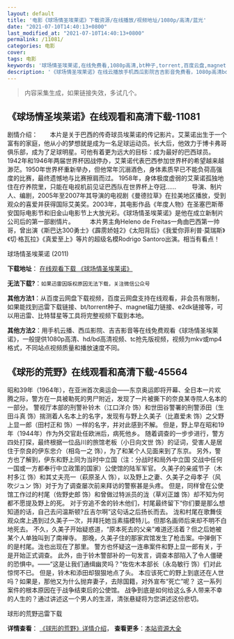 ```yaml
---
layout: default
title: '电影《球场情圣埃莱诺》下载资源/在线播放/视频地址/1080p/高清/蓝光'
date: "2021-07-10T14:40:13+0800"
last_modified_at: "2021-07-10T14:40:13+0800"
permalink: /11081/
categories: 电影
cover:
tags: 电影
keywords: '球场情圣埃莱诺,在线免费看,1080p高清,bt种子,torrent,百度云盘,magnet,磁力链,迅雷下载资源'
description: '《球场情圣埃莱诺》在线云播放手机西瓜影院吉吉影音免费看，1080p高清bd/hd未删减完整版和tc抢先枪版，mkv/mp4格式，附带bt/torrent种子、magnet/磁力链、百度云盘、网盘资源迅雷下载链接'
---
```


>内容采集生成，如果链接失效，多试几个。


## 《球场情圣埃莱诺》在线观看和高清下载-11081

剧情介绍：　　本片是关于巴西的传奇球员埃莱诺的传记影片。艾莱诺出生于一个富有的家庭，他从小的梦想就是成为一名足球运动员。长大后，他效力于博卡弗哥俱乐部，成为了足球明星。可他有着更为远大的目标：成为最好的巴西球员。1942年和1946年两届世界杯因战停办，艾莱诺代表巴西参加世界杯的希望越来越渺茫。1950年世界杯重新举办，但他常年沉溺酒色，身体素质早已不能负荷高强度的比赛，最终遗憾地与比赛擦肩而过。 1958年，身体极度虚弱的艾莱诺孤独地住在疗养院里，只能在电视机前见证巴西队在世界杯上夺冠……  　　导演、制片人、编剧，2005年至2007年其导演的电视剧《曼德拉草》在拉美地区播放，受到观众的喜爱并获得国际艾美奖。2003年，其电影作品《年度人物》在圣塞巴斯蒂安国际电影节和旧金山电影节上大放光彩。《球场情圣埃莱诺》是他在成立新制片公司后的第一部剧情片。  　　本片男主角Heleno de Freitas一角由巴西第一帅哥，曾出演《斯巴达300勇士》《霹雳娇娃2》《太阳背后》《我爱你菲利普·莫瑞斯》《切·格瓦拉》《真爱至上》等片的超级名模Rodrigo Santoro出演。相当有看点！


球场情圣埃莱诺 (2011)

**下载地址**： [在线观看下载 《球场情圣埃莱诺》](https://www.btbtdy.me/btdy/dy7985.html) 


**无法下载?**：`如果迅雷因版权原因无法下载，关注微信公众号 `

**其他方法1**：从百度云网盘下载视频，百度云网盘支持在线观看，非会员有限制，如果能找到迅雷下载链接、bt/torrent种子、magnet磁力链接、e2dk链接等，可以用迅雷、比特彗星等工具将完整视频下载到本地。

**其他方法2**：用手机云播、西瓜影院、吉吉影音等在线免费观看《球场情圣埃莱诺》，一般提供1080p高清、hd/bd高清视频、tc抢先版视频，视频为mkv或mp4格式，不同站点视频质量和播放速度不同。


## 《球形的荒野》在线观看和高清下载-45564

昭和39年（1964年），在亚洲首次奥运会&mdash;—东京奥运即将开幕、全日本一片欢腾之际，警方在一具被勒死的男尸附近，发现了一片被撕下的奈良某寺院人名本的一部分。 警视厅本部的刑警补铃木（江口洋介 饰）和世田谷警署的刑警添田（生田斗真 饰）揣测着人名本上的名字，发现有与野上久美子（比嘉爱未 饰）之父野上显一郎（田村正和 饰）一样的名字，并对此感到不解。 但是，野上早在昭和19年（1944年）作为外交官赴任欧洲后，病死他乡。 随着调查的一步步进行，警方四处打探，最终根据一位品川的旅馆老板（小日向文世 饰）的证词，受害人是居住于奈良的伊东忠介（相岛一之 饰），为了和某个人见面来到了东京。 另外，警方也了解到，伊东和野上同为当时中立国（注：分战时和局外中立国 交战中任何一国或一方都奉行中立政策的国家）公使馆的陆军军官。 久美子的亲戚节子（木村多江 饰）和其丈夫亮一（萩原圣人 饰），以及野上之妻、久美子之母孝子（风吹ジュン 饰）对于为了调查屡次前来拜访的警察甚是头疼。 但是，同样曾在公使馆工作过的村尾（佐野史郎 饰）和曾做过特派员的泷（草刈正雄 饰）却不知为何都不愿提及野上的死。 对于穷追不舍的铃木他们，村尾最终留下&ldquo;你们要是那么想知道的话，自己去问温斯顿?丘吉尔啊”这句话之后扬长而去。 泷和村尾在歌舞伎观众席上遇到过久美子一次，并拜托她当素描模特儿。但那名画师后来却不明不白地死去。 不久，久美子开始疑惑道，&ldquo;原本死去的父亲&rdquo;难道还活着？但之后她被某个人单独叫到了南禅寺。 那晚，久美子住的那家宾馆发生了枪击案。中弹倒下的是村尾。泷也出现在了那里。 警方也怀疑这一连串案件和野上显一郎有关，于是开始正式调查。 此外，由于铃木警部补的一句发言，调查本部陷入了令人僵硬的恐惧中。&mdash;—“这是让我们通缉幽灵吗？”佐佐木本部长（永岛敏行 饰）们对此惊愕不已。 但是，铃木和添田却狠狠地点了头。 本应该死亡的野上到底还在人世吗？如果是，那他又为什么抛弃妻子，去除国籍，对外宣布&ldquo;死亡”呢？ 这一系列案件的根本原因在于战争结束后的公使馆。 战争到底是如何给这么多人带来不幸的人生的？通过讲述这一个男人的生涯，清张悬疑将为您讲述这份悲切。


球形的荒野迅雷下载

**详情查看**： [《球形的荒野》详情介绍](/movie/45564/)， **查看更多**：[本站资源大全](/movie/t/all/)


